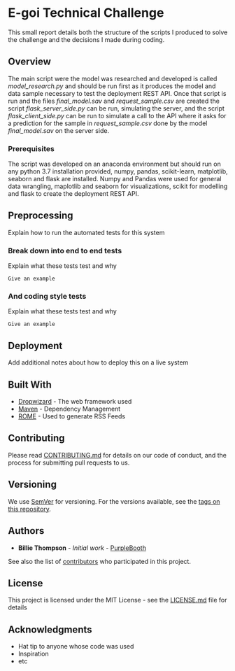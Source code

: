 # E-goi Technical Challenge

This small report details both the structure of the scripts I produced to solve the challenge and the decisions I made during coding.

## Overview

The main script were the model was researched and developed is called *model_research.py* and should be run first as it produces the model and data sample necessary to test the deployment REST API.
Once that script is run and the files *final_model.sav* and *request_sample.csv* are created the script *flask_server_side.py* can be run, simulating the server, and the script *flask_client_side.py* can be run to simulate a call to the API where it asks for a prediction for the sample in *request_sample.csv* done by the model *final_model.sav* on the server side.

### Prerequisites

The script was developed on an anaconda environment but should run on any python 3.7 installation provided, numpy, pandas, scikit-learn, matplotlib, seaborn and flask are installed.
Numpy and Pandas were used for general data wrangling, maplotlib and seaborn for visualizations, scikit for modelling and flask to create the deployment REST API.

## Preprocessing

Explain how to run the automated tests for this system

### Break down into end to end tests

Explain what these tests test and why

```
Give an example
```

### And coding style tests

Explain what these tests test and why

```
Give an example
```

## Deployment

Add additional notes about how to deploy this on a live system

## Built With

* [Dropwizard](http://www.dropwizard.io/1.0.2/docs/) - The web framework used
* [Maven](https://maven.apache.org/) - Dependency Management
* [ROME](https://rometools.github.io/rome/) - Used to generate RSS Feeds

## Contributing

Please read [CONTRIBUTING.md](https://gist.github.com/PurpleBooth/b24679402957c63ec426) for details on our code of conduct, and the process for submitting pull requests to us.

## Versioning

We use [SemVer](http://semver.org/) for versioning. For the versions available, see the [tags on this repository](https://github.com/your/project/tags). 

## Authors

* **Billie Thompson** - *Initial work* - [PurpleBooth](https://github.com/PurpleBooth)

See also the list of [contributors](https://github.com/your/project/contributors) who participated in this project.

## License

This project is licensed under the MIT License - see the [LICENSE.md](LICENSE.md) file for details

## Acknowledgments

* Hat tip to anyone whose code was used
* Inspiration
* etc
